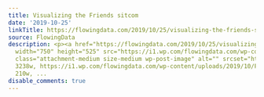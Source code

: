 ```yaml
---
title: Visualizing the Friends sitcom
date: '2019-10-25'
linkTitle: https://flowingdata.com/2019/10/25/visualizing-the-friends-sitcom/
source: FlowingData
description: <p><a href="https://flowingdata.com/2019/10/25/visualizing-the-friends-sitcom/"><img
  width="750" height="525" src="https://i1.wp.com/flowingdata.com/wp-content/uploads/2019/10/Friends_The_one_with_the_lovers-01_mockup.jpg?fit=750%2C525&amp;ssl=1"
  class="attachment-medium size-medium wp-post-image" alt="" srcset="https://i1.wp.com/flowingdata.com/wp-content/uploads/2019/10/Friends_The_one_with_the_lovers-01_mockup.jpg?w=3238&amp;ssl=1
  3238w, https://i1.wp.com/flowingdata.com/wp-content/uploads/2019/10/Friends_The_one_with_the_lovers-01_mockup.jpg?resize=210%2C147&amp;ssl=1
  210w, ...
disable_comments: true
---
```

<p><a href="https://flowingdata.com/2019/10/25/visualizing-the-friends-sitcom/"><img width="750" height="525" src="https://i1.wp.com/flowingdata.com/wp-content/uploads/2019/10/Friends_The_one_with_the_lovers-01_mockup.jpg?fit=750%2C525&amp;ssl=1" class="attachment-medium size-medium wp-post-image" alt="" srcset="https://i1.wp.com/flowingdata.com/wp-content/uploads/2019/10/Friends_The_one_with_the_lovers-01_mockup.jpg?w=3238&amp;ssl=1 3238w, https://i1.wp.com/flowingdata.com/wp-content/uploads/2019/10/Friends_The_one_with_the_lovers-01_mockup.jpg?resize=210%2C147&amp;ssl=1 210w, ...